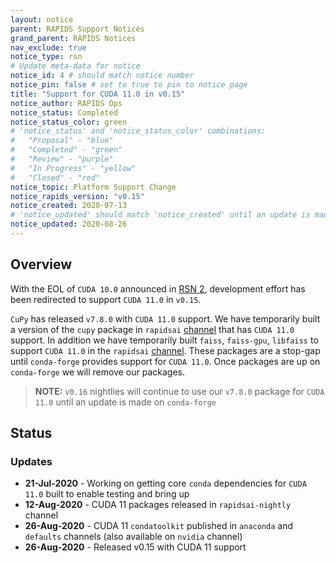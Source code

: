 ```yaml
---
layout: notice
parent: RAPIDS Support Notices
grand_parent: RAPIDS Notices
nav_exclude: true
notice_type: rsn
# Update meta-data for notice
notice_id: 4 # should match notice number
notice_pin: false # set to true to pin to notice page
title: "Support for CUDA 11.0 in v0.15"
notice_author: RAPIDS Ops
notice_status: Completed
notice_status_color: green
# 'notice_status' and 'notice_status_color' combinations:
#   "Proposal" - "blue"
#   "Completed" - "green"
#   "Review" - "purple"
#   "In Progress" - "yellow"
#   "Closed" - "red"
notice_topic: Platform Support Change
notice_rapids_version: "v0.15"
notice_created: 2020-07-13
# 'notice_updated' should match 'notice_created' until an update is made
notice_updated: 2020-08-26
---
```


## Overview

With the EOL of `CUDA 10.0` announced in [RSN 2](/notices/rsn0002), development
effort has been redirected to support `CUDA 11.0` in `v0.15`.

`CuPy` has released `v7.8.0` with `CUDA 11.0` support. We have temporarily built
a version of the `cupy` package in `rapidsai` [channel](https://anaconda.org/rapidsai/cupy/files?version=7.8.0)
that has `CUDA 11.0` support. In addition we have temporarily built `faiss`,
`faiss-gpu`, `libfaiss` to support `CUDA 11.0` in the `rapidsai` [channel](https://anaconda.org/rapidsai/faiss/files?version=7.8.0).
These packages are a stop-gap until `conda-forge` provides support for
`CUDA 11.0`. Once packages are up on `conda-forge` we will remove our packages.

>**NOTE:** `v0.16` nightlies will continue to use our `v7.8.0` package for
`CUDA 11.0` until an update is made on `conda-forge`

## Status

### Updates

- **21-Jul-2020** - Working on getting core `conda` dependencies for
`CUDA 11.0` built to enable testing and bring up
- **12-Aug-2020** - CUDA 11 packages released in `rapidsai-nightly` channel
- **26-Aug-2020** - CUDA 11 `condatoolkit` published in `anaconda` and
`defaults` channels (also available on `nvidia` channel)
- **26-Aug-2020** - Released v0.15 with CUDA 11 support

